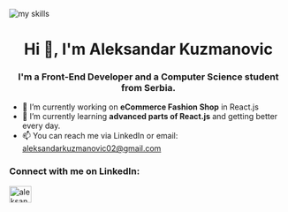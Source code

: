 ![my skills](https://github.com/user-attachments/assets/8eccd271-e569-43c0-88ff-7df6d3463a3d)
<h1 align="center">Hi 👋,
 I'm Aleksandar Kuzmanovic</h1>
<h3 align="center">I'm a Front-End Developer and a Computer Science student from Serbia.</h3>

- 🔭 I’m currently working on **eCommerce Fashion Shop** in React.js
- 🌱 I’m currently learning **advanced parts of React.js** and getting better every day.
- 📫 You can reach me via LinkedIn or email: aleksandarkuzmanovic02@gmail.com

<h3 align="left">Connect with me on LinkedIn:</h3>
<p align="left">
<a href="https://www.linkedin.com/in/aleksandar-kuzmanovic-kuzma" target="blank"><img align="center" src="https://raw.githubusercontent.com/rahuldkjain/github-profile-readme-generator/master/src/images/icons/Social/linked-in-alt.svg" alt="aleksandar-kuzmanovic-090939241" height="30" width="40" /></a>
</p>


<!---
Kuzma02/Kuzma02 is a ✨ special ✨ repository because its `README.md` (this file) appears on your GitHub profile.
You can click the Preview link to take a look at your changes.
--->
